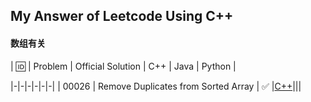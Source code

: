 ## My Answer of Leetcode Using C++

#### **数组有关**


| 🆔 |   Problem  |  Official Solution  |  C++ | Java | Python |

|-|-|-|-|-|-|
| 00026 | Remove Duplicates from Sorted Array | ✅ |[C++](./0026-Remove-Duplicates-from-Sorted-Array)|||
